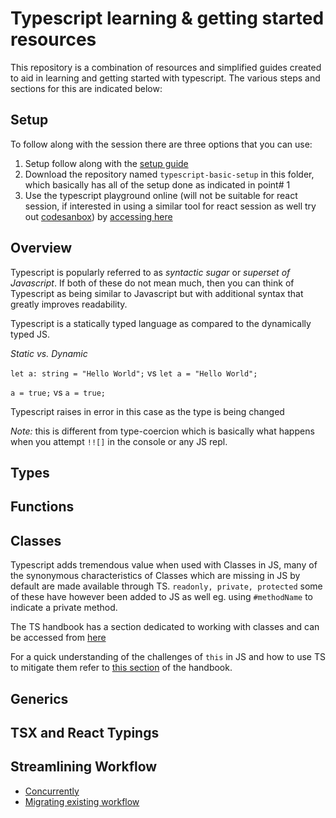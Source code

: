 # Typescript learning & getting started resources

This repository is a combination of resources and simplified guides created to aid in learning and getting started with typescript. The various steps and sections for this are indicated below:

## Setup

To follow along with the session there are three options that you can use:

1. Setup follow along with the [setup guide](setup.md)
2. Download the repository named `typescript-basic-setup` in this folder, which basically has all of the setup done as indicated in point# 1
3. Use the typescript playground online (will not be suitable for react session, if interested in using a similar tool for react session as well try out [codesanbox](https://codesandbox.io/s/)) by [accessing here](https://www.typescriptlang.org/play)

## Overview

Typescript is popularly referred to as _syntactic sugar_ or _superset of Javascript_. If both of these do not mean much, then you can think of Typescript as being similar to Javascript but with additional syntax that greatly improves readability.

Typescript is a statically typed language as compared to the dynamically typed JS.

_Static vs. Dynamic_

`let a: string = "Hello World";` vs `let a = "Hello World";`

`a = true;` vs `a = true;`

Typescript raises in error in this case as the type is being changed

_Note:_ this is different from type-coercion which is basically what happens when you attempt `!![]` in the console or any JS repl.

## Types

## Functions

## Classes

Typescript adds tremendous value when used with Classes in JS, many of the synonymous characteristics of Classes which are missing in JS by default are made available through TS. `readonly, private, protected` some of these have however been added to JS as well eg. using `#methodName` to indicate a private method.

The TS handbook has a section dedicated to working with classes and can be accessed from [here](https://www.typescriptlang.org/docs/handbook/2/classes.html)

For a quick understanding of the challenges of `this` in JS and how to use TS to mitigate them refer to [this section](https://www.typescriptlang.org/docs/handbook/2/classes.html#this-at-runtime-in-classes) of the handbook.

## Generics

## TSX and React Typings

## Streamlining Workflow

- [Concurrently](https://www.npmjs.com/package/concurrently)
- [Migrating existing workflow](https://www.typescriptlang.org/docs/handbook/migrating-from-javascript.html)
